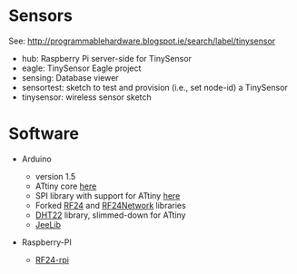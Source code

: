 Sensors
=======
See: http://programmablehardware.blogspot.ie/search/label/tinysensor

* hub: Raspberry Pi server-side for TinySensor
* eagle: TinySensor Eagle project
* sensing: Database viewer
* sensortest: sketch to test and provision (i.e., set node-id) a TinySensor
* tinysensor: wireless sensor sketch

Software
========
* Arduino
  - version 1.5
  - ATtiny core [here](https://github.com/jscrane/attiny)
  - SPI library with support for ATtiny [here](https://github.com/jscrane/SPI)
  - Forked [RF24](https://github.com/jscrane/RF24) and 
[RF24Network](https://github.com/jscrane/RF24Network) libraries
  - [DHT22](https://github.com/jscrane/DHT22) library, slimmed-down for ATtiny
  - [JeeLib](https://github.com/jcw/jeelib)

* Raspberry-PI
  - [RF24-rpi](https://github.com/jscrane/RF24-rpi)
